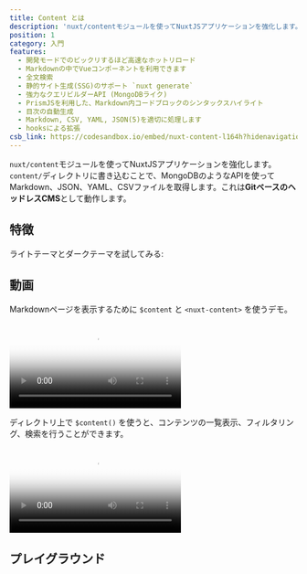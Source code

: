 ```yaml
---
title: Content とは
description: 'nuxt/contentモジュールを使ってNuxtJSアプリケーションを強化します。content/ディレクトリに書き込むことで、MongoDBのようなAPIを使ってMarkdown、JSON、YAML、CSVファイルを取得します。これはGitベースのヘッドレスCMSとして動作します。'
position: 1
category: 入門
features:
  - 開発モードでのビックリするほど高速なホットリロード
  - Markdownの中でVueコンポーネントを利用できます
  - 全文検索
  - 静的サイト生成(SSG)のサポート `nuxt generate`
  - 強力なクエリビルダーAPI (MongoDBライク)
  - PrismJSを利用した、Markdown内コードブロックのシンタックスハイライト
  - 目次の自動生成
  - Markdown, CSV, YAML, JSON(5)を適切に処理します
  - hooksによる拡張
csb_link: https://codesandbox.io/embed/nuxt-content-l164h?hidenavigation=1&theme=dark
---
```


`nuxt/content`モジュールを使ってNuxtJSアプリケーションを強化します。`content/`ディレクトリに書き込むことで、MongoDBのようなAPIを使ってMarkdown、JSON、YAML、CSVファイルを取得します。これは**GitベースのヘッドレスCMS**として動作します。

## 特徴

<base-list :items="features"></base-list>

<p class="flex items-center">ライトテーマとダークテーマを試してみる: <color-switcher class="p-2"></color-switcher></p>

## 動画

Markdownページを表示するために `$content` と `<nuxt-content>` を使うデモ。

<video poster="https://res.cloudinary.com/nuxt/video/upload/v1588091670/nuxt-content_wxnjje.jpg" loop playsinline controls>
  <source src="https://res.cloudinary.com/nuxt/video/upload/v1588091670/nuxt-content_wxnjje.webm" type="video/webm" />
  <source src="https://res.cloudinary.com/nuxt/video/upload/v1588091670/nuxt-content_wxnjje.mp4" type="video/mp4" />
  <source src="https://res.cloudinary.com/nuxt/video/upload/v1588091670/nuxt-content_wxnjje.ogv" type="video/ogg" />
</video>

<br>

ディレクトリ上で `$content()` を使うと、コンテンツの一覧表示、フィルタリング、検索を行うことができます。

<video poster="https://res.cloudinary.com/nuxt/video/upload/v1588095794/nuxt-content-movies_c0cq9p.jpg" loop playsinline controls>
  <source src="https://res.cloudinary.com/nuxt/video/upload/v1588095794/nuxt-content-movies_c0cq9p.webm" type="video/webm" />
  <source src="https://res.cloudinary.com/nuxt/video/upload/v1588095794/nuxt-content-movies_c0cq9p.mp4" type="video/mp4" />
  <source src="https://res.cloudinary.com/nuxt/video/upload/v1588095794/nuxt-content-movies_c0cq9p.ogv" type="video/ogg" />
</video>

## プレイグラウンド

<code-sandbox :src="csb_link"></code-sandbox>
